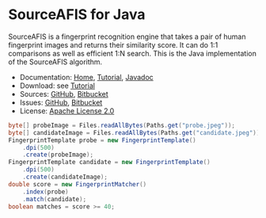# SourceAFIS for Java #

SourceAFIS is a fingerprint recognition engine that takes a pair of human fingerprint images and returns their similarity score.
It can do 1:1 comparisons as well as efficient 1:N search. This is the Java implementation of the SourceAFIS algorithm.

* Documentation: [Home](https://sourceafis.machinezoo.com/), [Tutorial](https://sourceafis.machinezoo.com/java), [Javadoc](https://sourceafis.machinezoo.com/javadoc/com/machinezoo/sourceafis/package-summary.html)
* Download: see [Tutorial](https://sourceafis.machinezoo.com/java)
* Sources: [GitHub](https://github.com/robertvazan/sourceafis-java), [Bitbucket](https://bitbucket.org/robertvazan/sourceafis-java)
* Issues: [GitHub](https://github.com/robertvazan/sourceafis-java/issues), [Bitbucket](https://bitbucket.org/robertvazan/sourceafis-java/issues)
* License: [Apache License 2.0](https://www.apache.org/licenses/LICENSE-2.0)

```java
byte[] probeImage = Files.readAllBytes(Paths.get("probe.jpeg"));
byte[] candidateImage = Files.readAllBytes(Paths.get("candidate.jpeg"));
FingerprintTemplate probe = new FingerprintTemplate()
	.dpi(500)
	.create(probeImage);
FingerprintTemplate candidate = new FingerprintTemplate()
	.dpi(500)
	.create(candidateImage);
double score = new FingerprintMatcher()
	.index(probe)
	.match(candidate);
boolean matches = score >= 40;
```
